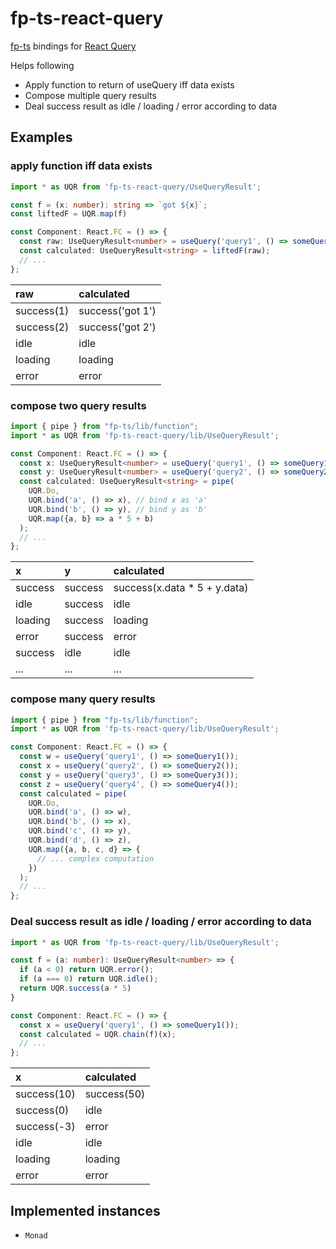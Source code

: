 # fp-ts-react-query
[fp-ts](https://github.com/gcanti/fp-ts) bindings for [React Query](https://github.com/tannerlinsley/react-query/)

Helps following
- Apply function to return of useQuery iff data exists
- Compose multiple query results
- Deal success result as idle / loading / error according to data

## Examples
### apply function iff data exists
```ts
import * as UQR from 'fp-ts-react-query/UseQueryResult';

const f = (x: number): string => `got ${x}`;
const liftedF = UQR.map(f)

const Component: React.FC = () => {
  const raw: UseQueryResult<number> = useQuery('query1', () => someQuery());
  const calculated: UseQueryResult<string> = liftedF(raw);
  // ...
};
```

raw | calculated
:- | :-
success(1) | success('got 1')
success(2) | success('got 2')
idle | idle
loading | loading
error | error

### compose two query results
```ts
import { pipe } from "fp-ts/lib/function";
import * as UQR from 'fp-ts-react-query/lib/UseQueryResult';

const Component: React.FC = () => {
  const x: UseQueryResult<number> = useQuery('query1', () => someQuery1());
  const y: UseQueryResult<number> = useQuery('query2', () => someQuery2());
  const calculated: UseQueryResult<string> = pipe(
    UQR.Do,
    UQR.bind('a', () => x), // bind x as 'a'
    UQR.bind('b', () => y), // bind y as 'b'
    UQR.map({a, b} => a * 5 + b)
  );
  // ...
};
```

x | y | calculated
:- | :- | :-
success | success | success(x.data * 5 + y.data)
idle | success | idle
loading | success | loading
error | success | error
success | idle | idle
... | ... | ...

### compose many query results
```ts
import { pipe } from "fp-ts/lib/function";
import * as UQR from 'fp-ts-react-query/lib/UseQueryResult';

const Component: React.FC = () => {
  const w = useQuery('query1', () => someQuery1());
  const x = useQuery('query2', () => someQuery2());
  const y = useQuery('query3', () => someQuery3());
  const z = useQuery('query4', () => someQuery4());
  const calculated = pipe(
    UQR.Do,
    UQR.bind('a', () => w),
    UQR.bind('b', () => x),
    UQR.bind('c', () => y),
    UQR.bind('d', () => z),
    UQR.map({a, b, c, d} => {
      // ... complex computation
    })
  );
  // ...
};
```

### Deal success result as idle / loading / error according to data
```ts
import * as UQR from 'fp-ts-react-query/lib/UseQueryResult';

const f = (a: number): UseQueryResult<number> => {
  if (a < 0) return UQR.error();
  if (a === 0) return UQR.idle();
  return UQR.success(a * 5)
}

const Component: React.FC = () => {
  const x = useQuery('query1', () => someQuery1());
  const calculated = UQR.chain(f)(x);
  // ...
};
```

x | calculated
:- | :-
success(10) | success(50)
success(0) | idle
success(-3) | error
idle | idle
loading | loading
error | error

## Implemented instances
- `Monad`
